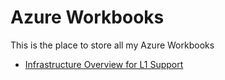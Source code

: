 # Azure Workbooks

This is the place to store all my Azure Workbooks

- [Infrastructure Overview for L1 Support](./InfrastructureOverviewForHelpdesk)
